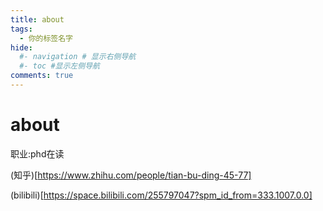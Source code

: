 ```yaml
---
title: about
tags:
  - 你的标签名字
hide:
  #- navigation # 显示右侧导航
  #- toc #显示左侧导航
comments: true
---
```


# about

职业:phd在读

(知乎)[https://www.zhihu.com/people/tian-bu-ding-45-77]

(bilibili)[https://space.bilibili.com/255797047?spm_id_from=333.1007.0.0]


